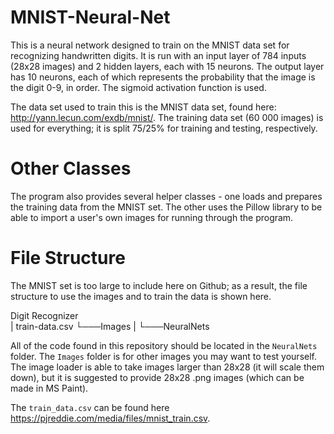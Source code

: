 # MNIST-Neural-Net
This is a neural network designed to train on the MNIST data set for recognizing handwritten digits. It is run with an input layer of 784 inputs (28x28 images) and 2 hidden layers, each with 15 neurons. The output layer has 10 neurons, each of which represents the probability that the image is the digit 0-9, in order. The sigmoid activation function is used. 

The data set used to train this is the MNIST data set, found here: http://yann.lecun.com/exdb/mnist/. The training data set (60 000 images) is used for everything; it is split 75/25% for training and testing, respectively.

# Other Classes
The program also provides several helper classes - one loads and prepares the training data from the MNIST set. The other uses the Pillow library to be able to import a user's own images for running through the program.

# File Structure
The MNIST set is too large to include here on Github; as a result, the file structure to use the images and to train the data is shown here.

Digit Recognizer    
|   train-data.csv
└───Images
|
└───NeuralNets

All of the code found in this repository should be located in the `NeuralNets` folder. The `Images` folder is for other images you may want to test yourself. The image loader is able to take images larger than 28x28 (it will scale them down), but it is suggested to provide 28x28 .png images (which can be made in MS Paint).

The `train_data.csv` can be found here https://pjreddie.com/media/files/mnist_train.csv.

